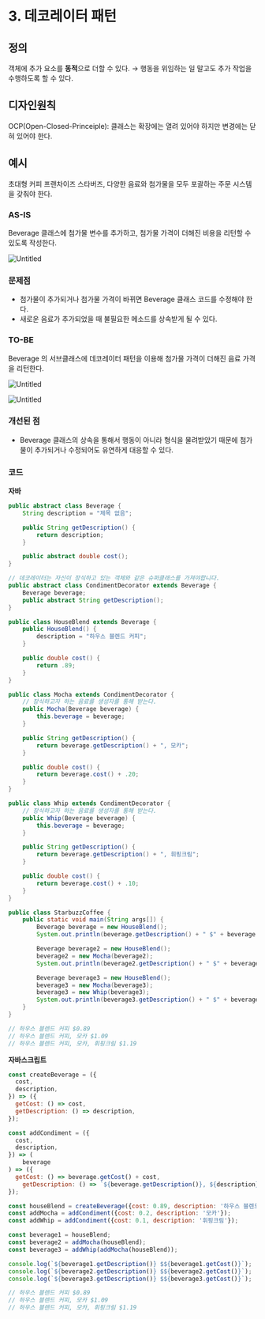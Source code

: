 # 3. 데코레이터 패턴

## 정의

객체에 추가 요소를 **동적**으로 더할 수 있다.
→ 행동을 위임하는 일 말고도 추가 작업을 수행하도록 할 수 있다.

## 디자인원칙

OCP(Open-Closed-Princeiple): 클래스는 확장에는 열려 있어야 하지만 변경에는 닫혀 있어야 한다.

## 예시

초대형 커피 프랜차이즈 스타버즈, 다양한 음료와 첨가물을 모두 포괄하는 주문 시스템을 갖춰야 한다.

### AS-IS

Beverage 클래스에 첨가물 변수를 추가하고, 첨가물 가격이 더해진 비용을 리턴할 수 있도록 작성한다.

![Untitled](3%20%E1%84%83%E1%85%A6%E1%84%8F%E1%85%A9%E1%84%85%E1%85%A6%E1%84%8B%E1%85%B5%E1%84%90%E1%85%A5%20%E1%84%91%E1%85%A2%E1%84%90%E1%85%A5%E1%86%AB%209981ad4980f84e27acbe0503f102216e/Untitled.png)

### 문제점

- 첨가물이 추가되거나 첨가물 가격이 바뀌면 Beverage 클래스 코드를 수정해야 한다.
- 새로운 음료가 추가되었을 때 불필요한 메소드를 상속받게 될 수 있다.

### TO-BE

Beverage 의 서브클래스에 데코레이터 패턴을 이용해 첨가물 가격이 더해진 음료 가격을 리턴한다.

![Untitled](3%20%E1%84%83%E1%85%A6%E1%84%8F%E1%85%A9%E1%84%85%E1%85%A6%E1%84%8B%E1%85%B5%E1%84%90%E1%85%A5%20%E1%84%91%E1%85%A2%E1%84%90%E1%85%A5%E1%86%AB%209981ad4980f84e27acbe0503f102216e/Untitled%201.png)

![Untitled](3%20%E1%84%83%E1%85%A6%E1%84%8F%E1%85%A9%E1%84%85%E1%85%A6%E1%84%8B%E1%85%B5%E1%84%90%E1%85%A5%20%E1%84%91%E1%85%A2%E1%84%90%E1%85%A5%E1%86%AB%209981ad4980f84e27acbe0503f102216e/Untitled%202.png)

### 개선된 점

- Beverage 클래스의 상속을 통해서 행동이 아니라 형식을 물려받았기 때문에 첨가물이 추가되거나 수정되어도 유연하게 대응할 수 있다.

### 코드

**자바**

```java
public abstract class Beverage {
	String description = "제목 없음";

	public String getDescription() {
		return description;
	}

	public abstract double cost();
}
```

```java
// 데코레이터는 자신이 장식하고 있는 객체와 같은 슈퍼클래스를 가져야합니다.
public abstract class CondimentDecorator extends Beverage {
	Beverage beverage;
	public abstract String getDescription();
}
```

```java
public class HouseBlend extends Beverage {
	public HouseBlend() {
		description = "하우스 블렌드 커피";
	}

	public double cost() {
		return .89;
	}
}
```

```java
public class Mocha extends CondimentDecorator {
	// 장식하고자 하는 음료를 생성자를 통해 받는다.
	public Mocha(Beverage beverage) {
		this.beverage = beverage;
	}

	public String getDescription() {
		return beverage.getDescription() + ", 모카";
	}

	public double cost() {
		return beverage.cost() + .20;
	}
}
```

```java
public class Whip extends CondimentDecorator {
	// 장식하고자 하는 음료를 생성자를 통해 받는다.
	public Whip(Beverage beverage) {
		this.beverage = beverage;
	}

	public String getDescription() {
		return beverage.getDescription() + ", 휘핑크림";
	}

	public double cost() {
		return beverage.cost() + .10;
	}
}
```

```java
public class StarbuzzCoffee {
	public static void main(String args[]) {
		Beverage beverage = new HouseBlend();
		System.out.println(beverage.getDescription() + " $" + beverage.cost());

		Beverage beverage2 = new HouseBlend();
		beverage2 = new Mocha(beverage2);
		System.out.println(beverage2.getDescription() + " $" + beverage2.cost());

		Beverage beverage3 = new HouseBlend();
		beverage3 = new Mocha(beverage3);
		beverage3 = new Whip(beverage3);
		System.out.println(beverage3.getDescription() + " $" + beverage3.cost());
	}
}

// 하우스 블렌드 커피 $0.89
// 하우스 블렌드 커피, 모카 $1.09
// 하우스 블렌드 커피, 모카, 휘핑크림 $1.19
```

**자바스크립트**

```jsx
const createBeverage = ({
  cost,
  description,
}) => ({
  getCost: () => cost,
  getDescription: () => description,
});

const addCondiment = ({
  cost,
  description,
}) => (
	beverage
) => ({
  getCost: () => beverage.getCost() + cost,
	getDescription: () => `${beverage.getDescription()}, ${description}`,
});

const houseBlend = createBeverage({cost: 0.89, description: '하우스 블렌드 커피'});
const addMocha = addCondiment({cost: 0.2, description: '모카'});
const addWhip = addCondiment({cost: 0.1, description: '휘핑크림'});

const beverage1 = houseBlend;
const beverage2 = addMocha(houseBlend);
const beverage3 = addWhip(addMocha(houseBlend));

console.log(`${beverage1.getDescription()} $${beverage1.getCost()}`);
console.log(`${beverage2.getDescription()} $${beverage2.getCost()}`);
console.log(`${beverage3.getDescription()} $${beverage3.getCost()}`);

// 하우스 블렌드 커피 $0.89
// 하우스 블렌드 커피, 모카 $1.09
// 하우스 블렌드 커피, 모카, 휘핑크림 $1.19
```